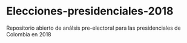 # Elecciones-presidenciales-2018
Repositorio abierto de análsis pre-electoral para las presidenciales de Colombia en 2018
